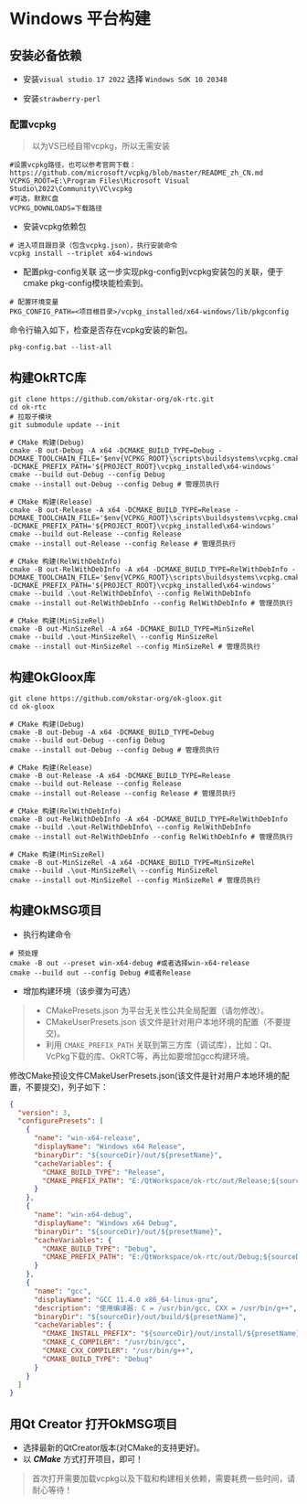 # Windows 平台构建

## 安装必备依赖

- 安装`visual studio 17 2022`
  选择 `Windows SdK 10 20348`

- 安装`strawberry-perl`

### 配置vcpkg

> 以为VS已经自带vcpkg，所以无需安装

```shell
#设置vcpkg路径，也可以参考官网下载：https://github.com/microsoft/vcpkg/blob/master/README_zh_CN.md
VCPKG_ROOT=E:\Program Files\Microsoft Visual Studio\2022\Community\VC\vcpkg
#可选，默默C盘
VCPKG_DOWNLOADS=下载路径
```

- 安装vcpkg依赖包

```shell
# 进入项目跟目录（包含vcpkg.json），执行安装命令
vcpkg install --triplet x64-windows
```

- 配置pkg-config关联
  这一步实现pkg-config到vcpkg安装包的关联，便于cmake pkg-config模块能检索到。

```shell
# 配置环境变量
PKG_CONFIG_PATH=<项目根目录>/vcpkg_installed/x64-windows/lib/pkgconfig
```

命令行输入如下，检查是否存在vcpkg安装的新包。

    pkg-config.bat --list-all

## 构建OkRTC库

```shell
git clone https://github.com/okstar-org/ok-rtc.git
cd ok-rtc
# 拉取子模块
git submodule update --init

# CMake 构建(Debug)
cmake -B out-Debug -A x64 -DCMAKE_BUILD_TYPE=Debug -DCMAKE_TOOLCHAIN_FILE='$env{VCPKG_ROOT}\scripts\buildsystems\vcpkg.cmake' -DCMAKE_PREFIX_PATH='${PROJECT_ROOT}\vcpkg_installed\x64-windows'
cmake --build out-Debug --config Debug
cmake --install out-Debug --config Debug # 管理员执行

# CMake 构建(Release)
cmake -B out-Release -A x64 -DCMAKE_BUILD_TYPE=Release -DCMAKE_TOOLCHAIN_FILE='$env{VCPKG_ROOT}\scripts\buildsystems\vcpkg.cmake' -DCMAKE_PREFIX_PATH='${PROJECT_ROOT}\vcpkg_installed\x64-windows'
cmake --build out-Release --config Release
cmake --install out-Release --config Release # 管理员执行

# CMake 构建(RelWithDebInfo)
cmake -B out-RelWithDebInfo -A x64 -DCMAKE_BUILD_TYPE=RelWithDebInfo -DCMAKE_TOOLCHAIN_FILE='$env{VCPKG_ROOT}\scripts\buildsystems\vcpkg.cmake' -DCMAKE_PREFIX_PATH='${PROJECT_ROOT}\vcpkg_installed\x64-windows'
cmake --build .\out-RelWithDebInfo\ --config RelWithDebInfo
cmake --install out-RelWithDebInfo --config RelWithDebInfo # 管理员执行

# CMake 构建(MinSizeRel)
cmake -B out-MinSizeRel -A x64 -DCMAKE_BUILD_TYPE=MinSizeRel
cmake --build .\out-MinSizeRel\ --config MinSizeRel
cmake --install out-MinSizeRel --config MinSizeRel # 管理员执行
```

## 构建OkGloox库

```shell
git clone https://github.com/okstar-org/ok-gloox.git
cd ok-gloox

# CMake 构建(Debug)
cmake -B out-Debug -A x64 -DCMAKE_BUILD_TYPE=Debug
cmake --build out-Debug --config Debug
cmake --install out-Debug --config Debug # 管理员执行

# CMake 构建(Release)
cmake -B out-Release -A x64 -DCMAKE_BUILD_TYPE=Release
cmake --build out-Release --config Release
cmake --install out-Release --config Release # 管理员执行

# CMake 构建(RelWithDebInfo)
cmake -B out-RelWithDebInfo -A x64 -DCMAKE_BUILD_TYPE=RelWithDebInfo
cmake --build .\out-RelWithDebInfo\ --config RelWithDebInfo
cmake --install out-RelWithDebInfo --config RelWithDebInfo # 管理员执行

# CMake 构建(MinSizeRel)
cmake -B out-MinSizeRel -A x64 -DCMAKE_BUILD_TYPE=MinSizeRel
cmake --build .\out-MinSizeRel\ --config MinSizeRel
cmake --install out-MinSizeRel --config MinSizeRel # 管理员执行
```

## 构建OkMSG项目

- 执行构建命令

```shell
# 预处理
cmake -B out --preset win-x64-debug #或者选择win-x64-release
cmake --build out --config Debug #或者Release
```

- 增加构建环境（该步骤为可选）

> - CMakePresets.json 为平台无关性公共全局配置（请勿修改）。
> - CMakeUserPresets.json 该文件是针对用户本地环境的配置（不要提交)。
> - 利用 `CMAKE_PREFIX_PATH` 关联到第三方库（调试库），比如：Qt、VcPkg下载的库、OkRTC等，再比如要增加gcc构建环境。

修改CMake预设文件CMakeUserPresets.json(该文件是针对用户本地环境的配置，不要提交)，列子如下：

```json
{
  "version": 3,
  "configurePresets": [
    {
      "name": "win-x64-release",
      "displayName": "Windows x64 Release",
      "binaryDir": "${sourceDir}/out/${presetName}",
      "cacheVariables": {
        "CMAKE_BUILD_TYPE": "Release",
        "CMAKE_PREFIX_PATH": "E:/QtWorkspace/ok-rtc/out/Release;${sourceDir}/vcpkg_installed/x64-windows;E:/Qt/Qt5.15.7-Windows-x86_64-VS2019-16.11.20-staticFull"
      }
    },
    {
      "name": "win-x64-debug",
      "displayName": "Windows x64 Debug",
      "binaryDir": "${sourceDir}/out/${presetName}",
      "cacheVariables": {
        "CMAKE_BUILD_TYPE": "Debug",
        "CMAKE_PREFIX_PATH": "E:/QtWorkspace/ok-rtc/out/Debug;${sourceDir}/vcpkg_installed/x64-windows;E:/Qt/Qt5.15.11-Windows-x86_64-VS2022-staticFull-debug"
      }
    },
    {
      "name": "gcc",
      "displayName": "GCC 11.4.0 x86_64-linux-gnu",
      "description": "使用编译器: C = /usr/bin/gcc, CXX = /usr/bin/g++",
      "binaryDir": "${sourceDir}/out/build/${presetName}",
      "cacheVariables": {
        "CMAKE_INSTALL_PREFIX": "${sourceDir}/out/install/${presetName}",
        "CMAKE_C_COMPILER": "/usr/bin/gcc",
        "CMAKE_CXX_COMPILER": "/usr/bin/g++",
        "CMAKE_BUILD_TYPE": "Debug"
      }
    }
  ]
}
```

## 用Qt Creator 打开OkMSG项目

- 选择最新的QtCreator版本(对CMake的支持更好)。
- 以 ***CMake*** 方式打开项目，即可！

> 首次打开需要加载vcpkg以及下载和构建相关依赖，需要耗费一些时间，请耐心等待！
